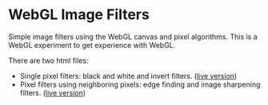 # WebGL Image Filters
Simple image filters using the WebGL canvas and pixel algorithms. This is a WebGL experiment to get experience with WebGL.

There are two html files:
-  Single pixel filters: black and white and invert filters. ([live version](https://cbillingham.github.io/webgl-filters/nanoshop))
-  Pixel filters using neighboring pixels: edge finding and image sharpening filters. ([live version](https://cbillingham.github.io/webgl-filters/nanoshop-neighborhood))
